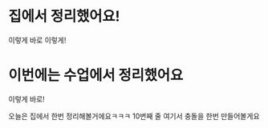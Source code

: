 # 집에서 정리했어요!

이렇게 바로 이렇게!

# 이번에는 수업에서 정리했어요

이렇게 바로!

오늘은 집에서 한번 정리해볼거에요ㅋㅋㅋ
10번째 줄 여기서 충돌을 한번 만들어볼게요
